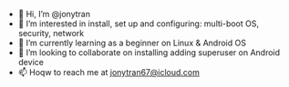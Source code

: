 - 👋 Hi, I’m @jonytran
- 👀 I’m interested in install, set up and configuring: multi-boot OS, security, network 
- 🌱 I’m currently learning as a beginner on Linux & Android OS
- 💞️ I’m looking to collaborate on installing adding superuser on Android device
- 📫 Hoqw to reach me at jonytran67@icloud.com

<!---
jonytran/jonytran is a ✨ special ✨ repository because its `README.md` (this file) appears on your GitHub profile.
You can click the Preview link to take a look at your changes.
--->
